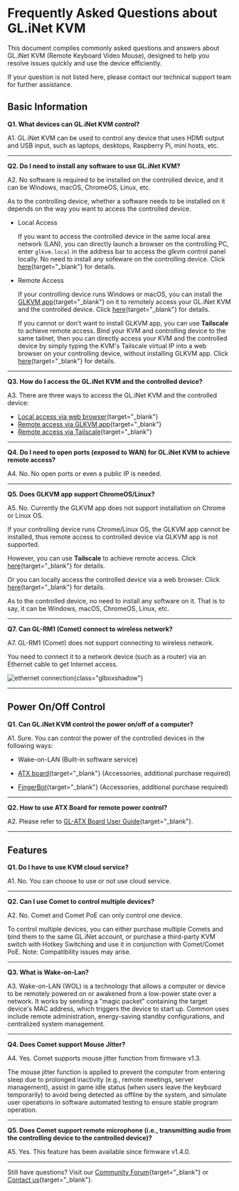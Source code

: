 # Frequently Asked Questions about GL.iNet KVM

This document compiles commonly asked questions and answers about GL.iNet KVM (Remote Keyboard Video Mouse), designed to help you resolve issues quickly and use the device efficiently. 

If your question is not listed here, please contact our technical support team for further assistance.

## Basic Information

**Q1. What devices can GL.iNet KVM control?**

A1. GL.iNet KVM can be used to control any device that uses HDMI output and USB input, such as laptops, desktops, Raspberry Pi, mini hosts, etc.

---

**Q2. Do I need to install any software to use GL.iNet KVM?**

A2. No software is required to be installed on the controlled device, and it can be Windows, macOS, ChromeOS, Linux, etc.

As to the controlling device, whether a software needs to be installed on it depends on the way you want to access the controlled device.

- Local Access

    If you want to access the controlled device in the same local area network (LAN), you can directly launch a browser on the controlling PC, enter `glkvm.local` in the address bar to access the glkvm control panel locally. No need to install any sofeware on the controlling device. Click [here](local_access_to_controlled_device_via_browser.md){target="_blank"} for details.
    
- Remote Access

    If your controlling device runs Windows or macOS, you can install the [GLKVM app](https://www.gl-inet.com/app-rm/){target="_blank"} on it to remotely access your GL.iNet KVM and the controlled device. Click [here](remote_access_to_controlled_device_via_glkvm_app.md){target="_blank"} for details.

    If you cannot or don't want to install GLKVM app, you can use **Tailscale** to achieve remote access. Bind your KVM and controlling device to the same tailnet, then you can directly access your KVM and the controlled device by simply typing the KVM's Tailscale virtual IP into a web browser on your controlling device, without installing GLKVM app. Click [here](remote_access_to_controlled_device_via_tailscale.md){target="_blank"} for details.

---

**Q3. How do I access the GL.iNet KVM and the controlled device?**

A3. There are three ways to access the GL.iNet KVM and the controlled device: 

- [Local access via web browser](local_access_to_controlled_device_via_browser.md){target="_blank"}
- [Remote access via GLKVM app](remote_access_to_controlled_device_via_glkvm_app.md){target="_blank"}
- [Remote access via Tailscale](remote_access_to_controlled_device_via_tailscale.md){target="_blank"}

---

**Q4. Do I need to open ports (exposed to WAN) for GL.iNet KVM to achieve remote access?**

A4. No. No open ports or even a public IP is needed.

---

**Q5. Does GLKVM app support ChromeOS/Linux?**

A5. No. Currently the GLKVM app does not support installation on Chrome or Linux OS. 

If your controlling device runs Chrome/Linux OS, the GLKVM app cannot be installed, thus remote access to controlled device via GLKVM app is not supported.

However, you can use **Tailscale** to achieve remote access. Click [here](remote_access_to_controlled_device_via_tailscale.md){target="_blank"} for details.

Or you can locally access the controlled device via a web browser. Click [here](local_access_to_controlled_device_via_browser.md){target="_blank"} for details.

As to the controlled device, no need to install any software on it. That is to say, it can be Windows, macOS, ChromeOS, Linux, etc.

---

**Q7. Can GL-RM1 (Comet) connect to wireless network?**

A7. GL-RM1 (Comet) does not support connecting to wireless network.

You need to connect it to a network device (such as a router) via an Ethernet cable to get Internet access.

![ethernet connection](https://static.gl-inet.com/docs/kvm/faq/can_comet_connect_to_wireless_network/ethernet_connection_marked.png){class="glboxshadow"}

---

## Power On/Off Control

**Q1. Can GL.iNet KVM control the power on/off of a computer?**

A1. Sure. You can control the power of the controlled devices in the following ways:

- Wake-on-LAN (Built-in software service)

- [ATX board](../user_guide/gl-atx-board/index.md){target="_blank"} (Accessories, additional purchase required)

- [FingerBot](../user_guide/gl-fgb-01/index.md){target="_blank"} (Accessories, additional purchase required)

---

**Q2. How to use ATX Board for remote power control?**

A2. Please refer to [GL-ATX Board User Guide](https://docs.gl-inet.com/kvm/en/user_guide/gl-atx-board/){target="_blank"}.

---

## Features

**Q1. Do I have to use KVM cloud service?**

A1. No. You can choose to use or not use cloud service.

---

**Q2. Can I use Comet to control multiple devices?**

A2. No. Comet and Comet PoE can only control one device. 

To control multiple devices, you can either purchase multiple Comets and bind them to the same GL.iNet account, or purchase a third-party KVM switch with Hotkey Switching and use it in conjunction with Comet/Comet PoE. Note: Compatibility issues may arise.

---

**Q3. What is Wake-on-Lan?**

A3. Wake-on-LAN (WOL) is a technology that allows a computer or device to be remotely powered on or awakened from a low-power state over a network. It works by sending a "magic packet" containing the target device's MAC address, which triggers the device to start up. Common uses include remote administration, energy-saving standby configurations, and centralized system management.

---

**Q4. Does Comet support Mouse Jitter?**

A4. Yes. Comet supports mouse jitter function from firmware v1.3.

The mouse jitter function is applied to prevent the computer from entering sleep due to prolonged inactivity (e.g., remote meetings, server management), assist in game idle status (when users leave the keyboard temporarily) to avoid being detected as offline by the system, and simulate user operations in software automated testing to ensure stable program operation.

---

**Q5. Does Comet support remote microphone (i.e., transmitting audio from the controlling device to the controlled device)?**

A5. Yes. This feature has been available since firmware v1.4.0.

---

Still have questions? Visit our [Community Forum](https://forum.gl-inet.com){target="_blank"} or [Contact us](https://www.gl-inet.com/contacts/){target="_blank"}.
